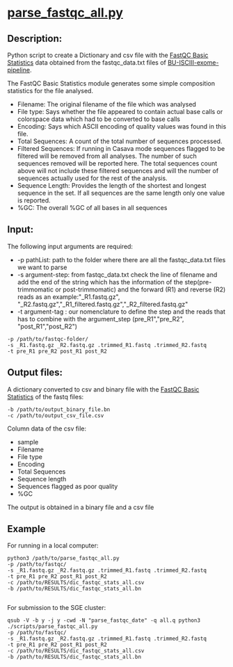 # [parse\_fastqc\_all.py](https://github.com/BU-ISCIII/qc_exome_tools/blob/develop/scripts/parse_fastqc_all.py)


## Description:
Python script to create a Dictionary and csv file with the [FastQC Basic Statistics](https://www.bioinformatics.babraham.ac.uk/projects/fastqc/Help/3%20Analysis%20Modules/1%20Basic%20Statistics.html) data obtained from the fastqc_data.txt files of [BU-ISCIII-exome-pipeline](https://github.com/BU-ISCIII/exome_pipeline).

The FastQC Basic Statistics module generates some simple composition statistics for the file analysed.

*   Filename: The original filename of the file which was analysed
*   File type: Says whether the file appeared to contain actual base calls or colorspace data which had to be converted to base calls
*   Encoding: Says which ASCII encoding of quality values was found in this file.
*   Total Sequences: A count of the total number of sequences processed. 
*   Filtered Sequences: If running in Casava mode sequences flagged to be filtered will be removed from all analyses. The number of such sequences removed will be reported here. The total sequences count above will not include these filtered sequences and will the number of sequences actually used for the rest of the analysis.
*   Sequence Length: Provides the length of the shortest and longest sequence in the set. If all sequences are the same length only one value is reported.
*   %GC: The overall %GC of all bases in all sequences



## Input:
The following input arguments are required:
 
*  -p pathList: path to the folder where there are all the fastqc_data.txt files we want to parse
*  -s argument-step: from fastqc_data.txt check the line of filename and add the end of the string which has the information of the step(pre-trimmomatic or post-trimmomatic) and the forward (R1) and reverse (R2) reads as an example:"_R1.fastq.gz", "_R2.fastq.gz","_R1_filtered.fastq.gz","_R2_filtered.fastq.gz"
* -t argument-tag : our nomenclature to define the step and the reads that has to combine with the argument_step (pre_R1","pre_R2", "post_R1","post_R2")


``` 
-p /path/to/fastqc-folder/ 
-s _R1.fastq.gz _R2.fastq.gz .trimmed_R1.fastq .trimmed_R2.fastq 
-t pre_R1 pre_R2 post_R1 post_R2 
```
  
## Output files:
A dictionary converted to csv and binary file with the [FastQC Basic Statistics](https://www.bioinformatics.babraham.ac.uk/projects/fastqc/Help/3%20Analysis%20Modules/1%20Basic%20Statistics.html) of the fastq files:

```
-b /path/to/output_binary_file.bn
-c /path/to/output_csv_file.csv
``` 


Column data of the csv file:

* sample
* Filename
* File type
* Encoding
* Total Sequences
* Sequence length
* Sequences flagged as poor quality
* %GC

The output is obtained in a binary file and a csv file


## Example

For running in a local computer:

```
python3 /path/to/parse_fastqc_all.py 
-p /path/to/fastqc/ 
-s _R1.fastq.gz _R2.fastq.gz .trimmed_R1.fastq .trimmed_R2.fastq 
-t pre_R1 pre_R2 post_R1 post_R2 
-c /path/to/RESULTS/dic_fastqc_stats_all.csv 
-b /path/to/RESULTS/dic_fastqc_stats_all.bn


```
 

For submission to the SGE cluster:

```
qsub -V -b y -j y -cwd -N "parse_fastqc_date" -q all.q python3 ./scripts/parse_fastqc_all.py 
-p /path/to/fastqc/ 
-s _R1.fastq.gz _R2.fastq.gz .trimmed_R1.fastq .trimmed_R2.fastq 
-t pre_R1 pre_R2 post_R1 post_R2 
-c /path/to/RESULTS/dic_fastqc_stats_all.csv 
-b /path/to/RESULTS/dic_fastqc_stats_all.bn
```

   